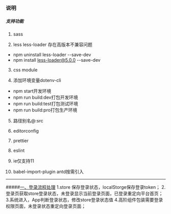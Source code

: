 ### 说明

##### 支持功能
1. sass

2. less
less-loader 存在高版本不兼容问题
- npm uninstall less-loader --save-dev
- npm install less-loader@5.0.0 --save-dev

3. css module

4. 添加环境变量dotenv-cli
- npm start开发环境
- npm run build:dev打包开发环境
- npm run build:test打包测试环境
- npm run build:pro打包生产环境

5. 路径别名@:src

6. editorconfig

7. prettier

8. eslint

9. ie仅支持11

10. babel-import-plugin antd按需引入

---
#####[一、登录流程处理]()
1.store 保存登录状态，localStorge保存登录token；
2.登录页获取store登录状态，未登录显示当前登录页面，已登录重定向平台首页；
3.系统进入，App判断登录状态，修改store登录状态值
4.高阶组件包装需要登录权限页面，未登录状态重定向登录页面；